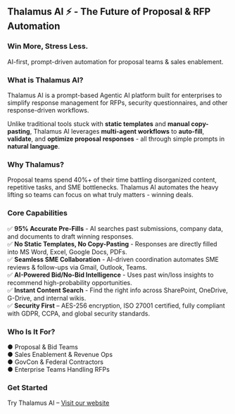 ## Thalamus AI ⚡ - The Future of Proposal &amp; RFP Automation

### Win More, Stress Less.
AI-first, prompt-driven automation for proposal teams &amp; sales enablement.

### What is Thalamus AI?
Thalamus AI is a prompt-based Agentic AI platform built for enterprises to simplify response management for RFPs, security questionnaires, and other response-driven workflows.  

Unlike traditional tools stuck with **static templates** and **manual copy-pasting**, Thalamus AI leverages **multi-agent workflows** to **auto-fill**, **validate**, and **optimize proposal responses** - all through simple prompts in **natural language**.

### Why Thalamus?
Proposal teams spend 40%+ of their time battling disorganized content, repetitive tasks, and SME bottlenecks. Thalamus AI automates the heavy lifting so teams can focus on what truly matters - winning deals.

### Core Capabilities
✅ **95% Accurate Pre-Fills** - AI searches past submissions, company data, and documents to draft winning responses.  
✅ **No Static Templates, No Copy-Pasting** - Responses are directly filled into MS Word, Excel, Google Docs, PDFs.  
✅ **Seamless SME Collaboration** - AI-driven coordination automates SME reviews &amp; follow-ups via Gmail, Outlook, Teams.  
✅ **AI-Powered Bid/No-Bid Intelligence** - Uses past win/loss insights to recommend high-probability opportunities.  
✅ **Instant Content Search** - Find the right info across SharePoint, OneDrive, G-Drive, and internal wikis.  
✅ **Security First** – AES-256 encryption, ISO 27001 certified, fully compliant with GDPR, CCPA, and global security standards.  

### Who Is It For?
● Proposal &amp; Bid Teams  
● Sales Enablement &amp; Revenue Ops  
● GovCon &amp; Federal Contractors  
● Enterprise Teams Handling RFPs  

### Get Started
Try Thalamus AI – [Visit our website](thalamushq.ai) 

